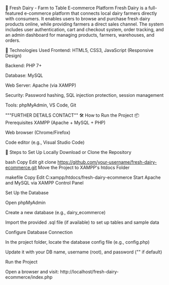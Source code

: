 🥛 Fresh Dairy - Farm to Table E-commerce Platform
Fresh Dairy is a full-featured e-commerce platform that connects local dairy farmers directly with consumers. It enables users to browse and purchase fresh dairy products online, while providing farmers a direct sales channel. The system includes user authentication, cart and checkout system, order tracking, and an admin dashboard for managing products, farmers, warehouses, and orders.

🚀 Technologies Used
Frontend: HTML5, CSS3, JavaScript (Responsive Design)

Backend: PHP 7+

Database: MySQL

Web Server: Apache (via XAMPP)

Security: Password hashing, SQL injection protection, session management

Tools: phpMyAdmin, VS Code, Git

"""FURTHER DETAILS CONTACT"" 
🛠️ How to Run the Project
📦 Prerequisites
XAMPP (Apache + MySQL + PHP)

Web browser (Chrome/Firefox)

Code editor (e.g., Visual Studio Code)

🧰 Steps to Set Up Locally
Download or Clone the Repository

bash
Copy
Edit
git clone https://github.com/your-username/fresh-dairy-ecommerce.git
Move the Project to XAMPP's htdocs Folder

makefile
Copy
Edit
C:xampp/htdocs/fresh-dairy-ecommerce
Start Apache and MySQL via XAMPP Control Panel

Set Up the Database

Open phpMyAdmin

Create a new database (e.g., dairy_ecommerce)

Import the provided .sql file (if available) to set up tables and sample data

Configure Database Connection

In the project folder, locate the database config file (e.g., config.php)

Update it with your DB name, username (root), and password ("" if default)

Run the Project

Open a browser and visit:
http://localhost/fresh-dairy-ecommerce/index.php
